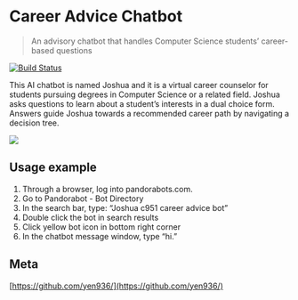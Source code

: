 # Career Advice Chatbot

> An advisory chatbot that handles Computer Science students’ career-based questions

[![Build Status][travis-image]][travis-url]

This AI chatbot is named Joshua and it is a virtual career counselor for students pursuing degrees in Computer Science or a related field. Joshua asks questions to learn about a student’s interests in a dual choice form. Answers guide Joshua towards a recommended career path by navigating a decision tree. 

![](header.png)


## Usage example

1. Through a browser, log into pandorabots.com.
2. Go to Pandorabot - Bot Directory
3. In the search bar, type: “Joshua c951 career advice bot”
4. Double click the bot in search results
5. Click yellow bot icon in bottom right corner
6. In the chatbot message window, type “hi.”


## Meta

[https://github.com/yen936/](https://github.com/yen936/)



<!-- Markdown link & img dfn's -->
[npm-image]: https://img.shields.io/npm/v/datadog-metrics.svg?style=flat-square
[npm-url]: https://npmjs.org/package/datadog-metrics
[npm-downloads]: https://img.shields.io/npm/dm/datadog-metrics.svg?style=flat-square
[travis-image]: https://img.shields.io/travis/dbader/node-datadog-metrics/master.svg?style=flat-square
[travis-url]: https://travis-ci.org/dbader/node-datadog-metrics
[wiki]: https://github.com/yourname/yourproject/wiki

